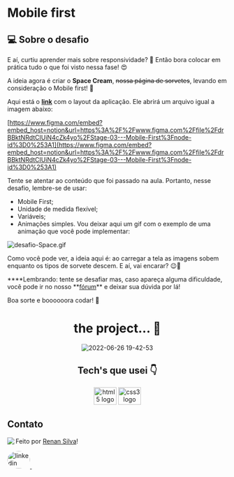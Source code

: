 # Mobile first

## 💻 Sobre o desafio

E aí, curtiu aprender mais sobre responsividade? 👀
Então bora colocar em prática tudo o que foi visto nessa fase! 😍

A ideia agora é criar o **Space Cream**, ~~nossa página de sorvetes~~, levando em consideração o Mobile first! 🍦

Aqui está o [**link**](https://www.figma.com/file/drBBktNRdtCIUiN4cZk4yo/Stage-03---Mobile-First/duplicate) com o layout da aplicação. Ele abrirá um arquivo igual a imagem abaixo:

[https://www.figma.com/embed?embed_host=notion&url=https%3A%2F%2Fwww.figma.com%2Ffile%2FdrBBktNRdtCIUiN4cZk4yo%2FStage-03---Mobile-First%3Fnode-id%3D0%253A1](https://www.figma.com/embed?embed_host=notion&url=https%3A%2F%2Fwww.figma.com%2Ffile%2FdrBBktNRdtCIUiN4cZk4yo%2FStage-03---Mobile-First%3Fnode-id%3D0%253A1)

Tente se atentar ao conteúdo que foi passado na aula. Portanto, nesse desafio, lembre-se de usar:

- Mobile First;
- Unidade de medida flexível;
- Variáveis;
- Animações simples.
  Vou deixar aqui um gif com o exemplo de uma animação que você pode implementar:

![desafio-Space.gif](https://s3-us-west-2.amazonaws.com/secure.notion-static.com/565efcff-040e-445a-a2d2-30fbdd72cc22/desafio-Space.gif)

Como você pode ver, a ideia aqui é: ao carregar a tela as imagens sobem enquanto os tipos de sorvete descem.
E aí, vai encarar? 😉💜

\***\*Lembrando: tente se desafiar mas, caso apareça alguma dificuldade, você pode ir no nosso **[fórum](https://app.rocketseat.com.br/h/forum/explorer)\*\* e deixar sua dúvida por lá!

Boa sorte e boooooora codar! **🚀**

<div align="center">
 <h1 align="center">the project... 🤩</h1>
 
![2022-06-26 19-42-53](https://user-images.githubusercontent.com/101990719/175837440-c96107fa-a962-4413-b855-0b85bd06303f.gif)

  </div>
<h2 align="center">Tech's que usei 👇</h2>

<div align="center">

  <img src="https://cdn.jsdelivr.net/gh/devicons/devicon/icons/html5/html5-original.svg" height="40" width="52" alt="html5 logo"  />
  <img src="https://cdn.jsdelivr.net/gh/devicons/devicon/icons/css3/css3-original.svg" height="40" width="52" alt="css3 logo"  />
 
</div>

## Contato

<img align="left" src="https://avatars.githubusercontent.com/renyzeraa?size=100">

Feito por [Renan Silva](https://github.com/renyzeraa)!

<a href="https://www.linkedin.com/in/renan-silva-307733224/" target="_blank">
    <img style="border-radius:50%;" src="https://raw.githubusercontent.com/maurodesouza/profile-readme-generator/master/src/assets/icons/social/linkedin/default.svg" width="52" height="40" alt="linkedin logo"  />
  </a>&nbsp;

<br clear="left"/>
